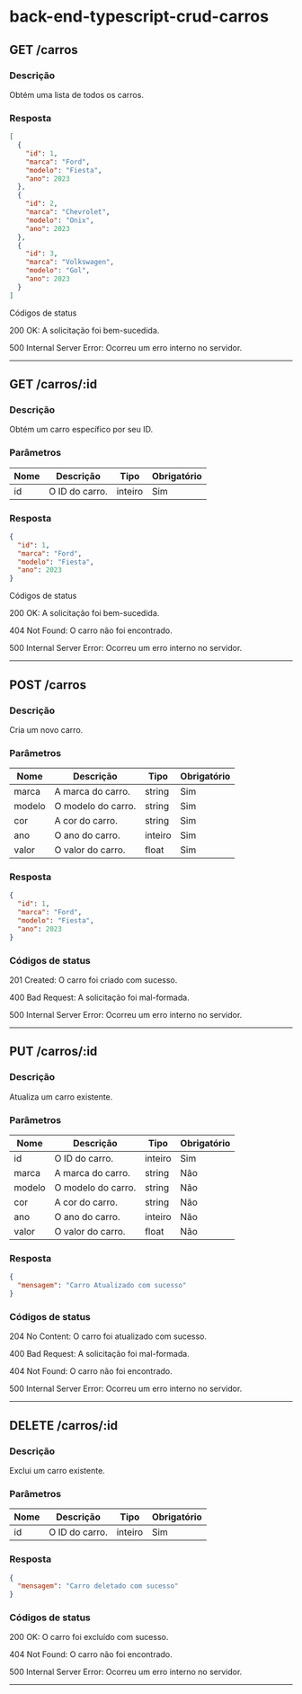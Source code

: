 # back-end-typescript-crud-carros

## GET /carros

### Descrição

Obtém uma lista de todos os carros.

### Resposta

```json
[
  {
    "id": 1,
    "marca": "Ford",
    "modelo": "Fiesta",
    "ano": 2023
  },
  {
    "id": 2,
    "marca": "Chevrolet",
    "modelo": "Onix",
    "ano": 2023
  },
  {
    "id": 3,
    "marca": "Volkswagen",
    "modelo": "Gol",
    "ano": 2023
  }
]
```

Códigos de status

200 OK: A solicitação foi bem-sucedida.

500 Internal Server Error: Ocorreu um erro interno no servidor.

---

## GET /carros/:id

### Descrição

Obtém um carro específico por seu ID.

### Parâmetros

| Nome | Descrição | Tipo | Obrigatório |
|---|---|---|---|
| id | O ID do carro. | inteiro | Sim |

### Resposta

```json
{
  "id": 1,
  "marca": "Ford",
  "modelo": "Fiesta",
  "ano": 2023
}
```

Códigos de status

200 OK: A solicitação foi bem-sucedida.

404 Not Found: O carro não foi encontrado.

500 Internal Server Error: Ocorreu um erro interno no servidor.

---

## POST /carros

### Descrição

Cria um novo carro.

### Parâmetros

| Nome | Descrição | Tipo | Obrigatório |
|---|---|---|---|
| marca | A marca do carro. | string | Sim |
| modelo | O modelo do carro. | string | Sim |
| cor | A cor do carro. | string | Sim |
| ano | O ano do carro. | inteiro | Sim |
| valor | O valor do carro. | float | Sim |

### Resposta

```json
{
  "id": 1,
  "marca": "Ford",
  "modelo": "Fiesta",
  "ano": 2023
}
```

### Códigos de status

201 Created: O carro foi criado com sucesso.

400 Bad Request: A solicitação foi mal-formada.

500 Internal Server Error: Ocorreu um erro interno no servidor.

---

## PUT /carros/:id

### Descrição

Atualiza um carro existente.

### Parâmetros

| Nome | Descrição | Tipo | Obrigatório |
|---|---|---|---|
| id | O ID do carro. | inteiro | Sim |
| marca | A marca do carro. | string | Não |
| modelo | O modelo do carro. | string | Não |
| cor | A cor do carro. | string | Não |
| ano | O ano do carro. | inteiro | Não |
| valor | O valor do carro. | float | Não |

### Resposta

```json
{
  "mensagem": "Carro Atualizado com sucesso"
}
```

### Códigos de status

204 No Content: O carro foi atualizado com sucesso.

400 Bad Request: A solicitação foi mal-formada.

404 Not Found: O carro não foi encontrado.

500 Internal Server Error: Ocorreu um erro interno no servidor.

---

## DELETE /carros/:id

### Descrição

Exclui um carro existente.

### Parâmetros

| Nome | Descrição | Tipo | Obrigatório |
|---|---|---|---|
| id | O ID do carro. | inteiro | Sim |

### Resposta

```json
{
  "mensagem": "Carro deletado com sucesso"
}

```

### Códigos de status
200 OK: O carro foi excluído com sucesso.

404 Not Found: O carro não foi encontrado.

500 Internal Server Error: Ocorreu um erro interno no servidor.

---
